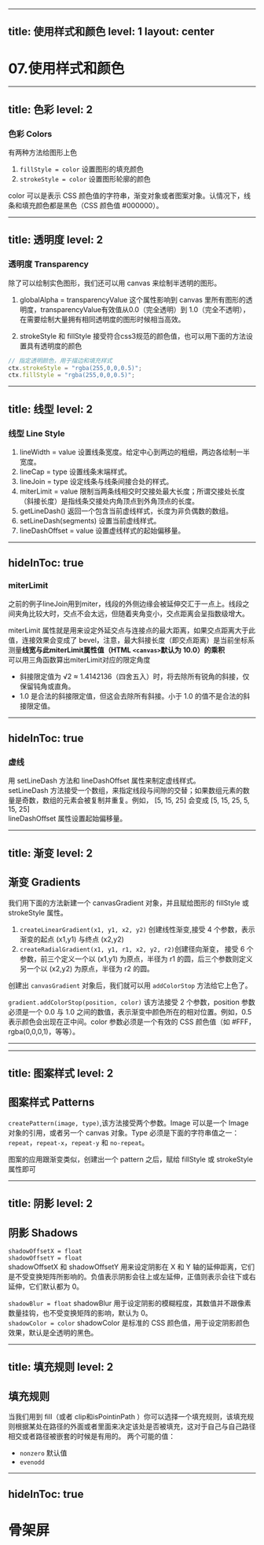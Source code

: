 
---
title: 使用样式和颜色
level: 1
layout: center
---
# 07.使用样式和颜色

---
title: 色彩
level: 2
---

### 色彩 Colors

有两种方法给图形上色

1. `fillStyle = color` 设置图形的填充颜色
2. `strokeStyle = color` 设置图形轮廓的颜色

color 可以是表示 CSS 颜色值的字符串，渐变对象或者图案对象。认情况下，线条和填充颜色都是黑色（CSS 颜色值 #000000）。

<v-click>

<Demo003FillStyle/>

</v-click>

<v-click>

<Demo003StrokeStyle class=" ml-10" />

</v-click>

---
title: 透明度
level: 2
---

### 透明度 Transparency
除了可以绘制实色图形，我们还可以用 canvas 来绘制半透明的图形。

1. globalAlpha = transparencyValue
   这个属性影响到 canvas 里所有图形的透明度，transparencyValue有效值从0.0（完全透明）到 1.0（完全不透明），在需要绘制大量拥有相同透明度的图形时候相当高效。

2. strokeStyle 和 fillStyle  接受符合css3规范的颜色值，也可以用下面的方法设置具有透明度的颜色

```js
// 指定透明颜色，用于描边和填充样式
ctx.strokeStyle = "rgba(255,0,0,0.5)";
ctx.fillStyle = "rgba(255,0,0,0.5)";

```

<v-click>

<Demo003Transparency  />

</v-click>

<v-click>

<Demo003TransparencyRgba class=" ml-10" />

</v-click>

---
title: 线型
level: 2
---

### 线型 Line Style

1. lineWidth = value 设置线条宽度。给定中心到两边的粗细，两边各绘制一半宽度。
2. lineCap = type 设置线条末端样式。
3. lineJoin = type 设定线条与线条间接合处的样式。
4. miterLimit = value 限制当两条线相交时交接处最大长度；所谓交接处长度（斜接长度）是指线条交接处内角顶点到外角顶点的长度。
5. getLineDash() 返回一个包含当前虚线样式，长度为非负偶数的数组。
6. setLineDash(segments) 设置当前虚线样式。
7. lineDashOffset = value 设置虚线样式的起始偏移量。

<v-click>

<Demo003LineWidth  />

</v-click>

<v-click>

<Demo003LineCap class=" ml-10" />

</v-click>

<v-click>

<Demo003LineJoin class=" ml-10" />

</v-click>

---
hideInToc: true
---

### miterLimit

之前的例子lineJoin用到miter，线段的外侧边缘会被延伸交汇于一点上。线段之间夹角比较大时，交点不会太远，但随着夹角变小，交点距离会呈指数级增大。

miterLimit 属性就是用来设定外延交点与连接点的最大距离，如果交点距离大于此值，连接效果会变成了 bevel，注意，最大斜接长度（即交点距离）是当前坐标系测量**线宽与此miterLimit属性值（HTML `<canvas>`默认为 10.0）的乘积**  
可以用三角函数算出miterLimit对应的限定角度

- 斜接限定值为 √2 ≈ 1.4142136（四舍五入）时，将去除所有锐角的斜接，仅保留钝角或直角。
- 1.0 是合法的斜接限定值，但这会去除所有斜接。小于 1.0 的值不是合法的斜接限定值。

<v-click>

<Demo003MiterLimit  />

</v-click>

---
hideInToc: true
---

### 虚线

用 setLineDash 方法和 lineDashOffset 属性来制定虚线样式。  
setLineDash 方法接受一个数组，来指定线段与间隙的交替；如果数组元素的数量是奇数，数组的元素会被复制并重复。例如， [5, 15, 25] 会变成 [5, 15, 25, 5, 15, 25]  
lineDashOffset 属性设置起始偏移量。

<v-click>

<Demo003LineDash />

</v-click>

<v-click>

<Demo003LineDash2 class=" ml-10"  :width="300"/>

</v-click>

---
title: 渐变
level: 2
---

## 渐变 Gradients
我们用下面的方法新建一个 canvasGradient 对象，并且赋给图形的 fillStyle 或 strokeStyle 属性。

1. `createLinearGradient(x1, y1, x2, y2)` 创建线性渐变,接受 4 个参数，表示渐变的起点 (x1,y1) 与终点 (x2,y2)
2. `createRadialGradient(x1, y1, r1, x2, y2, r2)`创建径向渐变， 接受 6 个参数，前三个定义一个以 (x1,y1) 为原点，半径为 r1 的圆，后三个参数则定义另一个以 (x2,y2) 为原点，半径为 r2 的圆。

创建出 `canvasGradient` 对象后，我们就可以用 `addColorStop` 方法给它上色了。  

`gradient.addColorStop(position, color)` 该方法接受 2 个参数，position 参数必须是一个 0.0 与 1.0 之间的数值，表示渐变中颜色所在的相对位置。例如，0.5 表示颜色会出现在正中间。color 参数必须是一个有效的 CSS 颜色值（如 #FFF，rgba(0,0,0,1)，等等）。

---

<v-click>

<Demo005LinearGradient1 />

</v-click>

<v-click>

<Demo005RadialGradient class=" ml-10" />

</v-click>

---
title: 图案样式
level: 2
---

## 图案样式 Patterns

`createPattern(image, type)`,该方法接受两个参数。Image 可以是一个 Image 对象的引用，或者另一个 canvas 对象。Type 必须是下面的字符串值之一：`repeat`，`repeat-x`，`repeat-y` 和 `no-repeat`。

图案的应用跟渐变类似，创建出一个 pattern 之后，赋给 fillStyle 或 strokeStyle 属性即可

<v-click>

<Demo006Patterns />

</v-click>

---
title: 阴影
level: 2
---

## 阴影 Shadows

`shadowOffsetX = float`  
`shadowOffsetY = float`  
shadowOffsetX 和 shadowOffsetY 用来设定阴影在 X 和 Y 轴的延伸距离，它们是不受变换矩阵所影响的。负值表示阴影会往上或左延伸，正值则表示会往下或右延伸，它们默认都为 0。  

`shadowBlur = float` shadowBlur 用于设定阴影的模糊程度，其数值并不跟像素数量挂钩，也不受变换矩阵的影响，默认为 0。  
`shadowColor = color` shadowColor 是标准的 CSS 颜色值，用于设定阴影颜色效果，默认是全透明的黑色。  

<v-click>

<Demo007Shadows />

</v-click>

---
title: 填充规则
level: 2
---
## 填充规则

当我们用到 fill（或者 clip和isPointinPath ）你可以选择一个填充规则，该填充规则根据某处在路径的外面或者里面来决定该处是否被填充，这对于自己与自己路径相交或者路径被嵌套的时候是有用的。
两个可能的值：

- `nonzero` 默认值
- `evenodd`

<v-click>

<Demo008WindingRule />

</v-click>

---
hideInToc: true
---
# 骨架屏
<TestSkeleton />

